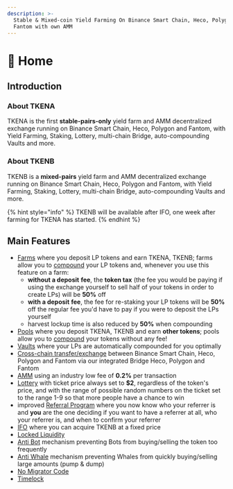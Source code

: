 ```yaml
---
description: >-
  Stable & Mixed-coin Yield Farming On Binance Smart Chain, Heco, Polygon and
  Fantom with own AMM
---
```


# 🏫 Home

## Introduction <a id="introduction"></a>

### About TKENA <a id="about-pantherswap"></a>

TKENA is the first **stable-pairs-only** yield farm and AMM decentralized exchange running on Binance Smart Chain, Heco, Polygon and Fantom, with Yield Farming, Staking, Lottery, multi-chain Bridge, auto-compounding Vaults and more.

### About TKENB <a id="main-features"></a>

TKENB is a **mixed-pairs** yield farm and AMM decentralized exchange running on Binance Smart Chain, Heco, Polygon and Fantom, with Yield Farming, Staking, Lottery, multi-chain Bridge, auto-compounding Vaults and more.

{% hint style="info" %}
TKENB will be available after IFO, one week after farming for TKENA has started.
{% endhint %}

## **Main Features** <a id="main-features"></a>

* [Farms](features/farms-pools-compound.md) where you deposit LP tokens and earn TKENA, TKENB; farms allow you to [compound](features/farms-pools-compound.md) your LP tokens and, whenever you use this feature on a farm:
  * **without a deposit** **fee**, the **token tax** \(the fee you would be paying if using the exchange yourself to sell half of your tokens in order to create LPs\) will be **50%** off
  * **with a deposit** **fee**, the fee for re-staking your LP tokens will be **50%** off the regular fee you'd have to pay if you were to deposit the LPs yourself
  * harvest lockup time is also reduced by **50%** when compounding
* [Pools](features/token-pools.md) where you deposit TKENA, TKENB and earn **other tokens**; pools allow you to [compound](features/farms-pools-compound.md) your tokens without any fee!
* [Vaults](features/vaults-auto-compound.md) where your LPs are automatically compounded for you optimally
* [Cross-chain transfer/exchange](features/token-bridge.md) between Binance Smart Chain, Heco, Polygon and Fantom via our integrated Bridge Heco, Polygon and Fantom
* [AMM](features/amm.md) using an industry low fee of **0.2%** per transaction
* [Lottery](features/lottery.md) with ticket price always set to **$2**, regardless of the token's price, and with the range of possible random numbers on the ticket set to the range 1-9 so that more people have a chance to win
* improved [Referral Program](features/referral-program.md) where you now know who your referrer is and **you** are the one deciding if you want to have a referrer at all, who your referrer is, and when to confirm your referrer
* [IFO](features/tkenb-ifo.md) where you can acquire TKENB at a fixed price
* [Locked Liquidity](features/locked-liquidity.md)
* [Anti Bot](features/anti-bot.md) mechanism preventing Bots from buying/selling the token too frequently
* [Anti Whale](features/anti-whale.md) mechanism preventing Whales from quickly buying/selling large amounts \(pump & dump\)
* [No Migrator Code](security/no-migrator-code.md)
* [Timelock](security/timelock.md)

